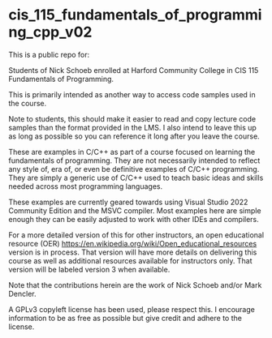 # cis_115_fundamentals_of_programming_cpp_v02

This is a public repo for:

Students of Nick Schoeb enrolled at Harford Community College in CIS 115 Fundamentals of Programming.

This is primarily intended as another way to access code samples used in the course.

Note to students, this should make it easier to read and copy lecture code samples than the format provided in the LMS. I also intend to leave this up as long as possible so you can reference it long after you leave the course.

These are examples in C/C++ as part of a course focused on learning the fundamentals of programming. They are not necessarily intended to reflect any style of, era of, or even be definitive examples of C/C++ programming. They are simply a generic use of C/C++ used to teach basic ideas and skills needed across most programming languages.

These examples are currently geared towards using Visual Studio 2022 Community Edition and the MSVC compiler. Most examples here are simple enough they can be easily adjusted to work with other IDEs and compilers.

For a more detailed version of this for other instructors, an open educational resource (OER) https://en.wikipedia.org/wiki/Open_educational_resources version is in process. That version will have more details on delivering this course as well as additional resources available for instructors only. That version will be labeled version 3 when available.

Note that the contributions herein are the work of Nick Schoeb and/or Mark Dencler.

A GPLv3 copyleft license has been used, please respect this. I encourage information to be as free as possible but give credit and adhere to the license.
